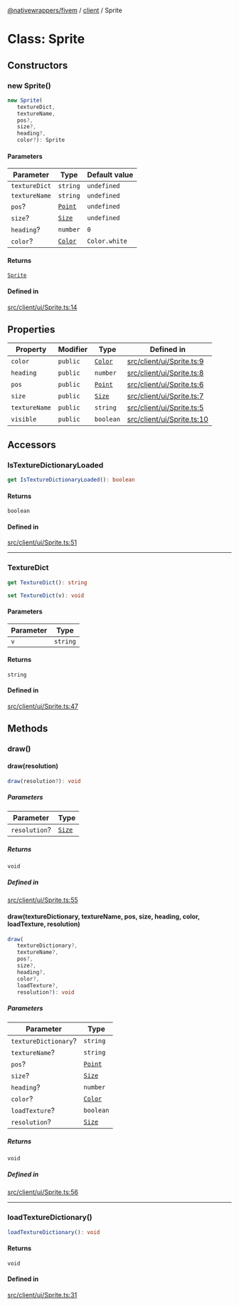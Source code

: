 [@nativewrappers/fivem](../../README.md) / [client](../README.md) / Sprite

# Class: Sprite

## Constructors

### new Sprite()

```ts
new Sprite(
   textureDict, 
   textureName, 
   pos?, 
   size?, 
   heading?, 
   color?): Sprite
```

#### Parameters

| Parameter | Type | Default value |
| ------ | ------ | ------ |
| `textureDict` | `string` | `undefined` |
| `textureName` | `string` | `undefined` |
| `pos`? | [`Point`](Point.md) | `undefined` |
| `size`? | [`Size`](Size.md) | `undefined` |
| `heading`? | `number` | `0` |
| `color`? | [`Color`](Color.md) | `Color.white` |

#### Returns

[`Sprite`](Sprite.md)

#### Defined in

[src/client/ui/Sprite.ts:14](https://github.com/nativewrappers/fivem/blob/87bcb6b348baa538f549670f784fcd3ed14240d8/src/client/ui/Sprite.ts#L14)

## Properties

| Property | Modifier | Type | Defined in |
| ------ | ------ | ------ | ------ |
| `color` | `public` | [`Color`](Color.md) | [src/client/ui/Sprite.ts:9](https://github.com/nativewrappers/fivem/blob/87bcb6b348baa538f549670f784fcd3ed14240d8/src/client/ui/Sprite.ts#L9) |
| `heading` | `public` | `number` | [src/client/ui/Sprite.ts:8](https://github.com/nativewrappers/fivem/blob/87bcb6b348baa538f549670f784fcd3ed14240d8/src/client/ui/Sprite.ts#L8) |
| `pos` | `public` | [`Point`](Point.md) | [src/client/ui/Sprite.ts:6](https://github.com/nativewrappers/fivem/blob/87bcb6b348baa538f549670f784fcd3ed14240d8/src/client/ui/Sprite.ts#L6) |
| `size` | `public` | [`Size`](Size.md) | [src/client/ui/Sprite.ts:7](https://github.com/nativewrappers/fivem/blob/87bcb6b348baa538f549670f784fcd3ed14240d8/src/client/ui/Sprite.ts#L7) |
| `textureName` | `public` | `string` | [src/client/ui/Sprite.ts:5](https://github.com/nativewrappers/fivem/blob/87bcb6b348baa538f549670f784fcd3ed14240d8/src/client/ui/Sprite.ts#L5) |
| `visible` | `public` | `boolean` | [src/client/ui/Sprite.ts:10](https://github.com/nativewrappers/fivem/blob/87bcb6b348baa538f549670f784fcd3ed14240d8/src/client/ui/Sprite.ts#L10) |

## Accessors

### IsTextureDictionaryLoaded

```ts
get IsTextureDictionaryLoaded(): boolean
```

#### Returns

`boolean`

#### Defined in

[src/client/ui/Sprite.ts:51](https://github.com/nativewrappers/fivem/blob/87bcb6b348baa538f549670f784fcd3ed14240d8/src/client/ui/Sprite.ts#L51)

***

### TextureDict

```ts
get TextureDict(): string
```

```ts
set TextureDict(v): void
```

#### Parameters

| Parameter | Type |
| ------ | ------ |
| `v` | `string` |

#### Returns

`string`

#### Defined in

[src/client/ui/Sprite.ts:47](https://github.com/nativewrappers/fivem/blob/87bcb6b348baa538f549670f784fcd3ed14240d8/src/client/ui/Sprite.ts#L47)

## Methods

### draw()

#### draw(resolution)

```ts
draw(resolution?): void
```

##### Parameters

| Parameter | Type |
| ------ | ------ |
| `resolution`? | [`Size`](Size.md) |

##### Returns

`void`

##### Defined in

[src/client/ui/Sprite.ts:55](https://github.com/nativewrappers/fivem/blob/87bcb6b348baa538f549670f784fcd3ed14240d8/src/client/ui/Sprite.ts#L55)

#### draw(textureDictionary, textureName, pos, size, heading, color, loadTexture, resolution)

```ts
draw(
   textureDictionary?, 
   textureName?, 
   pos?, 
   size?, 
   heading?, 
   color?, 
   loadTexture?, 
   resolution?): void
```

##### Parameters

| Parameter | Type |
| ------ | ------ |
| `textureDictionary`? | `string` |
| `textureName`? | `string` |
| `pos`? | [`Point`](Point.md) |
| `size`? | [`Size`](Size.md) |
| `heading`? | `number` |
| `color`? | [`Color`](Color.md) |
| `loadTexture`? | `boolean` |
| `resolution`? | [`Size`](Size.md) |

##### Returns

`void`

##### Defined in

[src/client/ui/Sprite.ts:56](https://github.com/nativewrappers/fivem/blob/87bcb6b348baa538f549670f784fcd3ed14240d8/src/client/ui/Sprite.ts#L56)

***

### loadTextureDictionary()

```ts
loadTextureDictionary(): void
```

#### Returns

`void`

#### Defined in

[src/client/ui/Sprite.ts:31](https://github.com/nativewrappers/fivem/blob/87bcb6b348baa538f549670f784fcd3ed14240d8/src/client/ui/Sprite.ts#L31)
